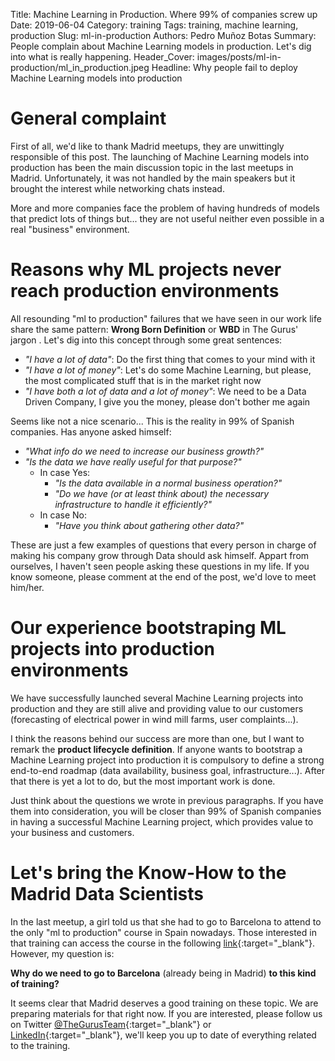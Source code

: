 Title: Machine Learning in Production. Where 99% of companies screw up
Date: 2019-06-04
Category: training
Tags: training, machine learning, production
Slug: ml-in-production
Authors: Pedro Muñoz Botas
Summary: People complain about Machine Learning models in production. Let's dig into what is really happening.
Header_Cover: images/posts/ml-in-production/ml_in_production.jpeg
Headline: Why people fail to deploy Machine Learning models into production

# General complaint

First of all, we'd like to thank Madrid meetups, they are unwittingly responsible of this post.
The launching of Machine Learning models into production has been the main discussion 
topic in the last meetups in Madrid. Unfortunately, it was not handled by the main
speakers but it brought the interest while networking chats instead.

More and more companies face the problem of having hundreds of models that predict lots
of things but... they are not useful neither even possible in a real "business"
environment.

# Reasons why ML projects never reach production environments

All resounding "ml to production" failures that we have seen in our work life share the
same pattern: __Wrong Born Definition__ or __WBD__ in The Gurus' jargon . Let's dig
into this concept through some great sentences:

- _"I have a lot of data"_: Do the first thing that comes to your mind with it
- _"I have a lot of money"_: Let's do some Machine Learning, but please, the most
complicated stuff that is in the market right now
- _"I have both a lot of data and a lot of money"_: We need to be a Data Driven Company,
I give you the money, please don't bother me again

Seems like not a nice scenario... This is the reality in 99% of Spanish companies.
Has anyone asked himself:

- _"What info do we need to increase our business growth?"_
- _"Is the data we have really useful for that purpose?"_
    - In case Yes: 
        - _"Is the data available in a normal business operation?"_
        - _"Do we have (or at least think about) the necessary infrastructure to handle it efficiently?"_
    - In case No: 
        - _"Have you think about gathering other data?"_
    
These are just a few examples of questions that every person in charge of making his
company grow through Data should ask himself. Appart from ourselves, I haven't seen
people asking these questions in my life. If you know someone, please comment at the
end of the post, we'd love to meet him/her. 

# Our experience bootstraping ML projects into production environments

We have successfully launched several Machine Learning projects into production and
they are still alive and providing value to our customers (forecasting of electrical
power in wind mill farms, user complaints...).

I think the reasons behind our success are more than one, but I want to remark the 
__product lifecycle definition__. If anyone wants to bootstrap a Machine Learning project
into production it is compulsory to define a strong end-to-end roadmap (data 
availability, business goal, infrastructure...). After that there is yet a lot to do,
but the most important work is done.

Just think about the questions we wrote in previous paragraphs. If you have them into
consideration, you will be closer than 99% of Spanish companies in having a successful
Machine Learning project, which provides value to your business and customers. 

# Let's bring the Know-How to the Madrid Data Scientists 

In the last meetup, a girl told us that she had to go to Barcelona to attend to the
only "ml to production" course in Spain nowadays. Those interested in that training
can access the course in the following [link](https://mlinproduction.github.io/){:target="_blank"}.
However, my question is:

__Why do we need to go to Barcelona__ (already being in Madrid) __to this kind of training?__

It seems clear that Madrid deserves a good training on these topic. We are preparing
materials for that right now. If you are interested, please follow us on Twitter
[@TheGurusTeam](https://twitter.com/TheGurusTeam){:target="_blank"} or 
[LinkedIn](https://www.linkedin.com/company/the-gurus-team){:target="_blank"}, we'll keep you
up to date of everything related to the training.


